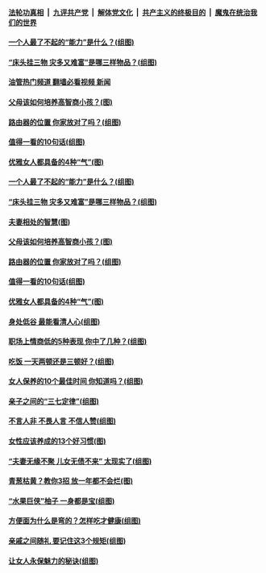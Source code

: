 ####  [法轮功真相](../../../../basic/blob/master/README.md?t=09202331) &nbsp;|&nbsp; [九评共产党](../../../../9ping.md/blob/master/README.md?t=09202331) &nbsp;|&nbsp; [解体党文化](../../../../jtdwh.md/blob/master/README.md?t=09202331)  &nbsp;|&nbsp; [共产主义的终极目的](../../../../gczydzjmd.md/blob/master/README.md?t=09202331) &nbsp;|&nbsp; [魔鬼在统治我们的世界](../../../../mgztzwmdsj.md/blob/master/README.md?t=09202331) 

#### [一个人最了不起的“能力”是什么？(组图)](../pages/p8/1016300.md?t=09202331) 

#### [“床头挂三物 灾多又难富”是哪三样物品？(组图)](../pages/p8/1016126.md?t=09202331) 

#### [油管热门频道 翻墙必看视频 新闻](http://45.76.130.85:81/youtube.html?09202331)

#### [父母该如何培养高智商小孩？(图)](../pages/p8/1016923.md?t=09202331) 

#### [路由器的位置 你家放对了吗？(组图)](../pages/p8/1016293.md?t=09202331) 

#### [值得一看的10句话(组图)](../pages/p8/1016709.md?t=09202331) 

#### [优雅女人都具备的4种“气”(图)](../pages/p8/1017005.md?t=09202331) 

#### [一个人最了不起的“能力”是什么？(组图)](../pages/p8/1016300.md?t=09202331) 

#### [“床头挂三物 灾多又难富”是哪三样物品？(组图)](../pages/p8/1016126.md?t=09202331) 

#### [夫妻相处的智慧(图)](../pages/p8/1017080.md?t=09202331) 

#### [父母该如何培养高智商小孩？(图)](../pages/p8/1016923.md?t=09202331) 

#### [路由器的位置 你家放对了吗？(组图)](../pages/p8/1016293.md?t=09202331) 

#### [值得一看的10句话(组图)](../pages/p8/1016709.md?t=09202331) 

#### [优雅女人都具备的4种“气”(图)](../pages/p8/1017005.md?t=09202331) 

#### [身处低谷 最能看清人心(组图)](../pages/p8/1016124.md?t=09202331) 

#### [职场上情商低的5种表现 你中了几种？(组图)](../pages/p8/1016944.md?t=09202331) 

#### [吃饭 一天两顿还是三顿好？(组图)](../pages/p8/1016777.md?t=09202331) 

#### [女人保养的10个最佳时间 你知道吗？(组图)](../pages/p8/1016866.md?t=09202331) 

#### [亲子之间的“三七定律”(组图)](../pages/p8/1015295.md?t=09202331) 

#### [不言人非 不畏人言 不信人赞(组图)](../pages/p8/1016115.md?t=09202331) 

#### [女性应该养成的13个好习惯(图)](../pages/p8/1016782.md?t=09202331) 

#### [“夫妻无缘不聚 儿女无债不来” 太现实了(组图)](../pages/p8/1015203.md?t=09202331) 

#### [青葱枯黄？教你3招 放一年都不会烂(图)](../pages/p8/1016708.md?t=09202331) 

#### [“水果巨侠”柚子 一身都是宝(组图)](../pages/p8/1016493.md?t=09202331) 

#### [方便面为什么是弯的？怎样吃才健康(组图)](../pages/p8/1016701.md?t=09202331) 

#### [亲戚之间随礼 要记住这3个规矩(组图)](../pages/p8/1016665.md?t=09202331) 

#### [让女人永保魅力的秘诀(组图)](../pages/p8/1016656.md?t=09202331) 

<img src='http://gfw-breaker.win/goodnews/indexes/p8.md' width='0px' height='0px'/>
